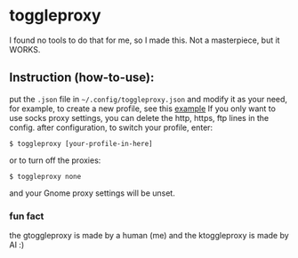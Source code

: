 # toggleproxy
I found no tools to do that for me, so I made this. Not a masterpiece, but it WORKS.
## Instruction (how-to-use):
put the `.json` file in `~/.config/toggleproxy.json` and modify it as your need, for example, to create a new profile, see this [example](https://github.com/Aryangh1379/toggleproxy/commit/5e7ef2fd94ba0f215e9367a0d27e8eafcbbcef78)
If you only want to use socks proxy settings, you can delete the http, https, ftp lines in the config.
after configuration, to switch your profile, enter: 
```
$ toggleproxy [your-profile-in-here]
```
or to turn off the proxies:
```
$ toggleproxy none
```
and your Gnome proxy settings will be unset.

### fun fact
the gtoggleproxy is made by a human (me) and the ktoggleproxy is made by AI :)
